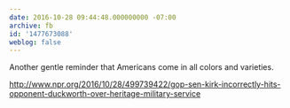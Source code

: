 ```yaml
---
date: 2016-10-28 09:44:48.000000000 -07:00
archive: fb
id: '1477673088'
weblog: false
---
```


Another gentle reminder that Americans come in all colors and varieties.

http://www.npr.org/2016/10/28/499739422/gop-sen-kirk-incorrectly-hits-opponent-duckworth-over-heritage-military-service
